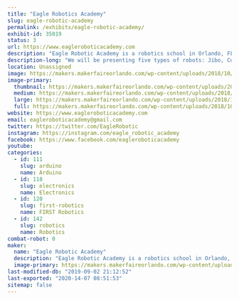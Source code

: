 ```yaml
---
title: "Eagle Robotics Academy"
slug: eagle-robotic-academy
permalink: /exhibits/eagle-robotic-academy/
exhibit-id: 35019
status: 3
url: https://www.eagleroboticacademy.com
description: "Eagle Robotic Academy is a robotics school in Orlando, FL. Come and visit us!"
description-long: "We will be presenting five types of robots: Jibo, Cognitoys Stemosaur, Marty, Meccano, Padbot and Stiquito and their high tech, uses and what they can do. There will be also a prize draw!"
location: Unassigned
image: https://makers.makerfaireorlando.com/wp-content/uploads/2018/10/Eagle-logo-final-FUNDO-BRANCO-180x180px-1.jpg
image-primary:
  thumbnail: https://makers.makerfaireorlando.com/wp-content/uploads/2018/10/Eagle-logo-final-FUNDO-BRANCO-180x180px-1-150x150.jpg
  medium: https://makers.makerfaireorlando.com/wp-content/uploads/2018/10/Eagle-logo-final-FUNDO-BRANCO-180x180px-1.jpg
  large: https://makers.makerfaireorlando.com/wp-content/uploads/2018/10/Eagle-logo-final-FUNDO-BRANCO-180x180px-1.jpg
  full: https://makers.makerfaireorlando.com/wp-content/uploads/2018/10/Eagle-logo-final-FUNDO-BRANCO-180x180px-1.jpg
website: https://www.eagleroboticacademy.com
email: eagleroboticacademy@gmail.com
twitter: https://twitter.com/EagleRobotic
instagram: https://instagram.com/eagle_robotic_academy
facebook: https://www.facebook.com/eagleroboticacademy
youtube: 
categories:
  - id: 111
    slug: arduino
    name: Arduino
  - id: 118
    slug: electronics
    name: Electronics
  - id: 120
    slug: first-robotics
    name: FIRST Robotics
  - id: 142
    slug: robotics
    name: Robotics
combat-robot: 0
maker:
  name: "Eagle Robotic Academy"
  description: "Eagle Robotic Academy is a robotics school in Orlando, FL."
  image-primary: https://makers.makerfaireorlando.com/wp-content/uploads/2018/10/Eagle-logo-final-FUNDO-BRANCO-180x180px.jpg
last-modified-db: "2019-09-02 21:12:52"
last-exported: "2020-14-07 08:51:53"
sitemap: false
---
```

